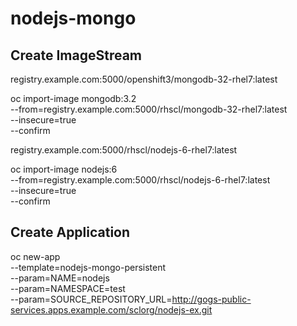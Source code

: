 # nodejs-mongo

## Create ImageStream

registry.example.com:5000/openshift3/mongodb-32-rhel7:latest

oc import-image mongodb:3.2 \
--from=registry.example.com:5000/rhscl/mongodb-32-rhel7:latest \
--insecure=true \
--confirm

registry.example.com:5000/rhscl/nodejs-6-rhel7:latest

oc import-image nodejs:6 \
--from=registry.example.com:5000/rhscl/nodejs-6-rhel7:latest \
--insecure=true \
--confirm

## Create Application 
oc new-app \
--template=nodejs-mongo-persistent \
--param=NAME=nodejs \
--param=NAMESPACE=test \
--param=SOURCE_REPOSITORY_URL=http://gogs-public-services.apps.example.com/sclorg/nodejs-ex.git
